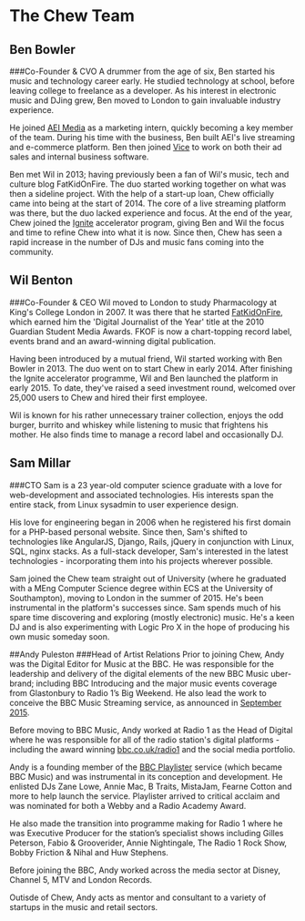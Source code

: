 # The Chew Team

## Ben Bowler
###Co-Founder & CVO
A drummer from the age of six, Ben started his music and technology career early. He studied technology at school, before leaving college to freelance as a developer. As his interest in electronic music and DJing grew, Ben moved to London to gain invaluable industry experience.

He joined [AEI Media](http://aeimedia.co.uk) as a marketing intern, quickly becoming a key member of the team. During his time with the business, Ben built AEI's live streaming and e-commerce platform. Ben then joined [Vice](http://vice.com) to work on both their ad sales and internal business software.

Ben met Wil in 2013; having previously been a fan of Wil's music, tech and culture blog FatKidOnFire. The duo started working together on what was then a sideline project. With the help of a start-up loan, Chew officially came into being at the start of 2014. The core of a live streaming platform was there, but the duo lacked experience and focus. At the end of the year, Chew joined the [Ignite](http://ignite.io/) accelerator program, giving Ben and Wil the focus and time to refine Chew into what it is now. Since then, Chew has seen a rapid increase in the number of DJs and music fans coming into the community.

## Wil Benton
###Co-Founder & CEO
Wil moved to London to study Pharmacology at King's College London in 2007. It was there that he started [FatKidOnFire](http://fatkidonfire.com), which earned him the 'Digital Journalist of the Year' title at the 2010 Guardian Student Media Awards. FKOF is now a chart-topping record label, events brand and an award-winning digital publication. 

Having been introduced by a mutual friend, Wil started working with Ben Bowler in 2013. The duo went on to start Chew in early 2014. After finishing the Ignite accelerator programme, Wil and Ben launched the platform in early 2015. To date, they've raised a seed investment round, welcomed over 25,000 users to Chew and hired their first employee. 

Wil is known for his rather unnecessary trainer collection, enjoys the odd burger, burrito and whiskey while listening to music that frightens his mother. He also finds time to manage a record label and occasionally DJ.

## Sam Millar
###CTO
Sam is a 23 year-old computer science graduate with a love for web-development and associated technologies. His interests span the entire stack, from Linux sysadmin to user experience design.

His love for engineering began in 2006 when he registered his first domain for a PHP-based personal website. Since then, Sam's shifted to technologies like AngularJS, Django, Rails, jQuery in conjunction with Linux, SQL, nginx stacks. As a full-stack developer, Sam's interested in the latest technologies - incorporating them into his projects wherever possible.

Sam joined the Chew team straight out of University (where he graduated with a MEng Computer Science degree within ECS at the University of Southampton), moving to London in the summer of 2015. He's been instrumental in the platform's successes since. Sam spends much of his spare time discovering and exploring (mostly electronic) music. He's a keen DJ and is also experimenting with Logic Pro X in the hope of producing his own music someday soon.

##Andy Puleston
###Head of Artist Relations
Prior to joining Chew, Andy was the Digital Editor for Music at the BBC. He was responsible for the leadership and delivery of the digital elements of the new BBC Music uber-brand; including BBC Introducing and the major music events coverage from Glastonbury to Radio 1’s Big Weekend.  He also lead the work to conceive the BBC Music Streaming service, as announced in [September 2015](http://www.musicbusinessworldwide.com/bbc-takes-on-spotify-and-apple-music-while-helping-them-out/).

Before moving to BBC Music, Andy worked at Radio 1 as the Head of Digital where he was responsible for all of the radio station's digital platforms - including the award winning [bbc.co.uk/radio1](http://bbc.co.uk/radio1) and the social media portfolio. 

Andy is a founding member of the [BBC Playlister](http://www.bbc.co.uk/mediacentre/latestnews/2013/dg-playlister.html) service (which became BBC Music) and was instrumental in its conception and development. He enlisted DJs Zane Lowe, Annie Mac, B Traits, MistaJam, Fearne Cotton and more to help launch the service.  Playlister arrived to critical acclaim and was nominated for both a Webby and a Radio Academy Award. 

He also made the transition into programme making for Radio 1 where he was Executive Producer for the station’s specialist shows including Gilles Peterson, Fabio & Grooverider, Annie Nightingale, The Radio 1 Rock Show, Bobby Friction & Nihal and Huw Stephens.

Before joining the BBC, Andy worked across the media sector at Disney, Channel 5, MTV and London Records.

Outisde of Chew, Andy acts as mentor and consultant to a variety of startups in the music and retail sectors.
